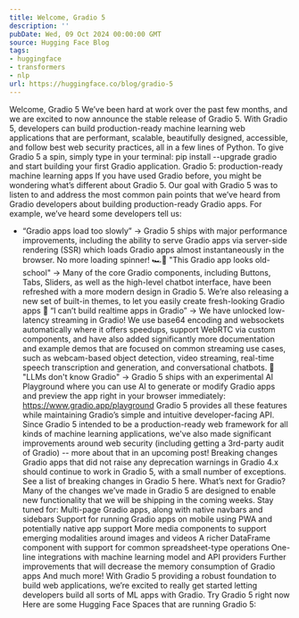 ```yaml
---
title: Welcome, Gradio 5
description: ''
pubDate: Wed, 09 Oct 2024 00:00:00 GMT
source: Hugging Face Blog
tags:
- huggingface
- transformers
- nlp
url: https://huggingface.co/blog/gradio-5
---
```


Welcome, Gradio 5
We’ve been hard at work over the past few months, and we are excited to now announce the stable release of Gradio 5.
With Gradio 5, developers can build production-ready machine learning web applications that are performant, scalable, beautifully designed, accessible, and follow best web security practices, all in a few lines of Python.
To give Gradio 5 a spin, simply type in your terminal:
pip install --upgrade gradio
and start building your first Gradio application.
Gradio 5: production-ready machine learning apps
If you have used Gradio before, you might be wondering what’s different about Gradio 5.
Our goal with Gradio 5 was to listen to and address the most common pain points that we’ve heard from Gradio developers about building production-ready Gradio apps. For example, we’ve heard some developers tell us:
- “Gradio apps load too slowly” → Gradio 5 ships with major performance improvements, including the ability to serve Gradio apps via server-side rendering (SSR) which loads Gradio apps almost instantaneously in the browser. No more loading spinner! 🏎️💨
"This Gradio app looks old-school" → Many of the core Gradio components, including Buttons, Tabs, Sliders, as well as the high-level chatbot interface, have been refreshed with a more modern design in Gradio 5. We’re also releasing a new set of built-in themes, to let you easily create fresh-looking Gradio apps 🎨
“I can’t build realtime apps in Gradio” → We have unlocked low-latency streaming in Gradio! We use base64 encoding and websockets automatically where it offers speedups, support WebRTC via custom components, and have also added significantly more documentation and example demos that are focused on common streaming use cases, such as webcam-based object detection, video streaming, real-time speech transcription and generation, and conversational chatbots. 🎤
"LLMs don't know Gradio" → Gradio 5 ships with an experimental AI Playground where you can use AI to generate or modify Gradio apps and preview the app right in your browser immediately: https://www.gradio.app/playground
Gradio 5 provides all these features while maintaining Gradio’s simple and intuitive developer-facing API. Since Gradio 5 intended to be a production-ready web framework for all kinds of machine learning applications, we've also made significant improvements around web security (including getting a 3rd-party audit of Gradio) -- more about that in an upcoming post!
Breaking changes
Gradio apps that did not raise any deprecation warnings in Gradio 4.x should continue to work in Gradio 5, with a small number of exceptions. See a list of breaking changes in Gradio 5 here.
What’s next for Gradio?
Many of the changes we’ve made in Gradio 5 are designed to enable new functionality that we will be shipping in the coming weeks. Stay tuned for:
Multi-page Gradio apps, along with native navbars and sidebars
Support for running Gradio apps on mobile using PWA and potentially native app support
More media components to support emerging modalities around images and videos
A richer DataFrame component with support for common spreadsheet-type operations
One-line integrations with machine learning model and API providers
Further improvements that will decrease the memory consumption of Gradio apps
And much more! With Gradio 5 providing a robust foundation to build web applications, we’re excited to really get started letting developers build all sorts of ML apps with Gradio.
Try Gradio 5 right now
Here are some Hugging Face Spaces that are running Gradio 5:
